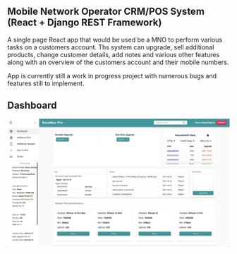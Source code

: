 ## Mobile Network Operator CRM/POS System (React + Django REST Framework)

A single page React app that would be used be a MNO to perform various tasks on a customers account. Ths system can upgrade,
sell additional products, change customer details, add notes and various other features along with an overview of the customers account 
and their mobile numbers.   

App is currently still a work in progress project with numerous bugs and features still to implement. 


## Dashboard
![](/sampleimages/Dashboard.jpeg?raw=true "Dashboard")

